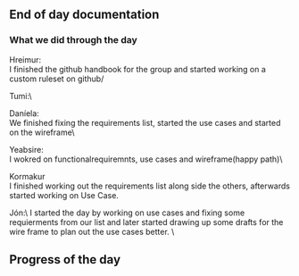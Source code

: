 ## End of day documentation

### What we did through the day 
Hreimur: \
I finished the github handbook for the group and started working on a custom ruleset on github/

Tumi:\

Daníela:\
We finished fixing the requirements list, started the use cases and started on the wireframe\

Yeabsire:\
I wokred on functionalrequiremnts, use cases and wireframe(happy path)\

Kormakur \
I finished working out the requirements list along side the others, afterwards started working on Use Case. 

Jón:\ 
I started the day by working on use cases and fixing some requierments from our list and later started drawing up some drafts for the wire frame to plan out the use cases better. 
\



## Progress of the day
